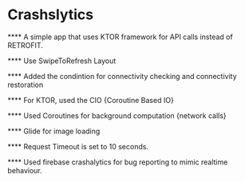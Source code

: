 # Crashslytics

**** A simple app that uses KTOR framework for API calls instead of RETROFIT.

**** Use SwipeToRefresh Layout

**** Added the condintion for connectivity checking and connectivity restoration

**** For KTOR, used the CIO {Coroutine Based IO}

**** Used Coroutines for background computation {network calls}

**** Glide for image loading

**** Request Timeout is set to 10 seconds.

**** Used firebase crashalytics for bug reporting to mimic realtime behaviour.
